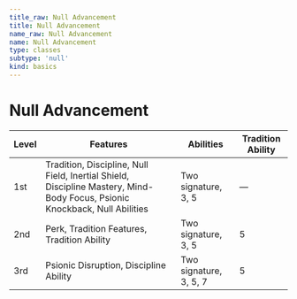 ```yaml
---
title_raw: Null Advancement
title: Null Advancement
name_raw: Null Advancement
name: Null Advancement
type: classes
subtype: 'null'
kind: basics
---
```


# Null Advancement

| Level | Features                                                                                                                   | Abilities              | Tradition Ability |
| ----- | -------------------------------------------------------------------------------------------------------------------------- | ---------------------- | ----------------- |
| 1st   | Tradition, Discipline, Null Field, Inertial Shield, Discipline Mastery, Mind-Body Focus, Psionic Knockback, Null Abilities | Two signature, 3, 5    | —                 |
| 2nd   | Perk, Tradition Features, Tradition Ability                                                                                | Two signature, 3, 5    | 5                 |
| 3rd   | Psionic Disruption, Discipline Ability                                                                                     | Two signature, 3, 5, 7 | 5                 |
